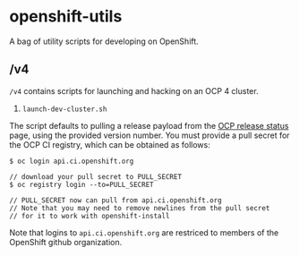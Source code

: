 # openshift-utils

A bag of utility scripts for developing on OpenShift.

## /v4

`/v4` contains scripts for launching and hacking on an OCP 4 cluster.

1. `launch-dev-cluster.sh`

The script defaults to pulling a release payload from the [OCP release status](https://openshift-release.svc.ci.openshift.org/) page, using the provided version number. You must provide a pull secret for the OCP CI registry, which can be obtained as follows:

```
$ oc login api.ci.openshift.org

// download your pull secret to PULL_SECRET
$ oc registry login --to=PULL_SECRET

// PULL_SECRET now can pull from api.ci.openshift.org
// Note that you may need to remove newlines from the pull secret
// for it to work with openshift-install
```

Note that logins to `api.ci.openshift.org` are restriced to members of the OpenShift github organization.
